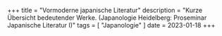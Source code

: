 +++
title = "Vormoderne japanische Literatur"
description = "Kurze Übersicht bedeutender Werke. (Japanologie Heidelberg: Proseminar Japanische Literatur I)"
tags = [
    "Japanologie"
]
date = 2023-01-18
+++

